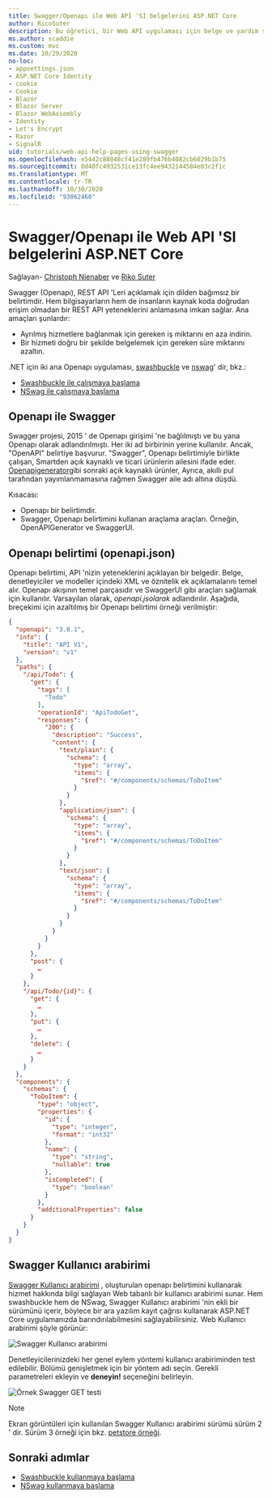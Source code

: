 ```yaml
---
title: Swagger/Openapı ile Web API 'SI belgelerini ASP.NET Core
author: RicoSuter
description: Bu öğretici, bir Web API uygulaması için belge ve yardım sayfaları oluşturmak üzere Swagger ekleme hakkında bir yol sağlar.
ms.author: scaddie
ms.custom: mvc
ms.date: 10/29/2020
no-loc:
- appsettings.json
- ASP.NET Core Identity
- cookie
- Cookie
- Blazor
- Blazor Server
- Blazor WebAssembly
- Identity
- Let's Encrypt
- Razor
- SignalR
uid: tutorials/web-api-help-pages-using-swagger
ms.openlocfilehash: e5442c88048cf41e289fb476b4082cb6029b1b75
ms.sourcegitcommit: 0d40fc4932531ce13fc4ee9432144584e03c2f1c
ms.translationtype: MT
ms.contentlocale: tr-TR
ms.lasthandoff: 10/30/2020
ms.locfileid: "93062460"
---
```

# <a name="aspnet-core-web-api-documentation-with-swagger--openapi"></a>Swagger/Openapı ile Web API 'SI belgelerini ASP.NET Core

Sağlayan- [Christoph Nienaber](https://twitter.com/zuckerthoben) ve [Riko Suter](https://blog.rsuter.com/)

Swagger (Openapı), REST API 'Leri açıklamak için dilden bağımsız bir belirtimdir. Hem bilgisayarların hem de insanların kaynak koda doğrudan erişim olmadan bir REST API yeteneklerini anlamasına imkan sağlar. Ana amaçları şunlardır:

* Ayrılmış hizmetlere bağlanmak için gereken iş miktarını en aza indirin.
* Bir hizmeti doğru bir şekilde belgelemek için gereken süre miktarını azaltın.

.NET için iki ana Openapı uygulaması, [swashbuckle](https://github.com/domaindrivendev/Swashbuckle.AspNetCore) ve [nswag](https://github.com/RicoSuter/NSwag)' dir, bkz.:

* [Swashbuckle ile çalışmaya başlama](xref:tutorials/get-started-with-swashbuckle)
* [NSwag ile çalışmaya başlama](xref:tutorials/get-started-with-nswag)

## <a name="openapi-vs-swagger"></a>Openapı ile Swagger

Swagger projesi, 2015 ' de Openapı girişimi 'ne bağlılmıştı ve bu yana Openapı olarak adlandırılmıştı. Her iki ad birbirinin yerine kullanılır. Ancak, "OpenAPI" belirtiye başvurur. "Swagger", Openapı belirtimiyle birlikte çalışan, Smartden açık kaynaklı ve ticari ürünlerin ailesini ifade eder. [Openapigenerator](https://github.com/OpenAPITools/openapi-generator)gibi sonraki açık kaynaklı ürünler, Ayrıca, akıllı pul tarafından yayımlanmamasına rağmen Swagger aile adı altına düşdü.

Kısacası:

* Openapı bir belirtimdir.
* Swagger, Openapı belirtimini kullanan araçlama araçları. Örneğin, OpenAPIGenerator ve SwaggerUI.

## <a name="openapi-specification-openapijson"></a>Openapı belirtimi (openapi.json)

Openapı belirtimi, API 'nizin yeteneklerini açıklayan bir belgedir. Belge, denetleyiciler ve modeller içindeki XML ve öznitelik ek açıklamalarını temel alır. Openapı akışının temel parçasıdır ve SwaggerUI gibi araçları sağlamak için kullanılır. Varsayılan olarak, *openapi.jsolarak* adlandırılır. Aşağıda, breçekimi için azaltılmış bir Openapı belirtimi örneği verilmiştir:

```json
{
  "openapi": "3.0.1",
  "info": {
    "title": "API V1",
    "version": "v1"
  },
  "paths": {
    "/api/Todo": {
      "get": {
        "tags": [
          "Todo"
        ],
        "operationId": "ApiTodoGet",
        "responses": {
          "200": {
            "description": "Success",
            "content": {
              "text/plain": {
                "schema": {
                  "type": "array",
                  "items": {
                    "$ref": "#/components/schemas/ToDoItem"
                  }
                }
              },
              "application/json": {
                "schema": {
                  "type": "array",
                  "items": {
                    "$ref": "#/components/schemas/ToDoItem"
                  }
                }
              },
              "text/json": {
                "schema": {
                  "type": "array",
                  "items": {
                    "$ref": "#/components/schemas/ToDoItem"
                  }
                }
              }
            }
          }
        }
      },
      "post": {
        …
      }
    },
    "/api/Todo/{id}": {
      "get": {
        …
      },
      "put": {
        …
      },
      "delete": {
        …
      }
    }
  },
  "components": {
    "schemas": {
      "ToDoItem": {
        "type": "object",
        "properties": {
          "id": {
            "type": "integer",
            "format": "int32"
          },
          "name": {
            "type": "string",
            "nullable": true
          },
          "isCompleted": {
            "type": "boolean"
          }
        },
        "additionalProperties": false
      }
    }
  }
}
```

## <a name="swagger-ui"></a>Swagger Kullanıcı arabirimi

[Swagger Kullanıcı arabirimi](https://swagger.io/swagger-ui/) , oluşturulan openapı belirtimini kullanarak hizmet hakkında bilgi sağlayan Web tabanlı bir kullanıcı arabirimi sunar. Hem swashbuckle hem de NSwag, Swagger Kullanıcı arabirimi 'nin ekli bir sürümünü içerir, böylece bir ara yazılım kayıt çağrısı kullanarak ASP.NET Core uygulamanızda barındırılabilmesini sağlayabilirsiniz. Web Kullanıcı arabirimi şöyle görünür:

![Swagger Kullanıcı arabirimi](web-api-help-pages-using-swagger/_static/swagger-ui.png)

Denetleyicilerinizdeki her genel eylem yöntemi kullanıcı arabiriminden test edilebilir. Bölümü genişletmek için bir yöntem adı seçin. Gerekli parametreleri ekleyin ve **deneyin!** seçeneğini belirleyin.

![Örnek Swagger GET testi](web-api-help-pages-using-swagger/_static/get-try-it-out.png)

> [!NOTE]
> Ekran görüntüleri için kullanılan Swagger Kullanıcı arabirimi sürümü sürüm 2 ' dir. Sürüm 3 örneği için bkz. [petstore örneği](https://petstore.swagger.io/).

## <a name="next-steps"></a>Sonraki adımlar

* [Swashbuckle kullanmaya başlama](xref:tutorials/get-started-with-swashbuckle)
* [NSwag kullanmaya başlama](xref:tutorials/get-started-with-nswag)
